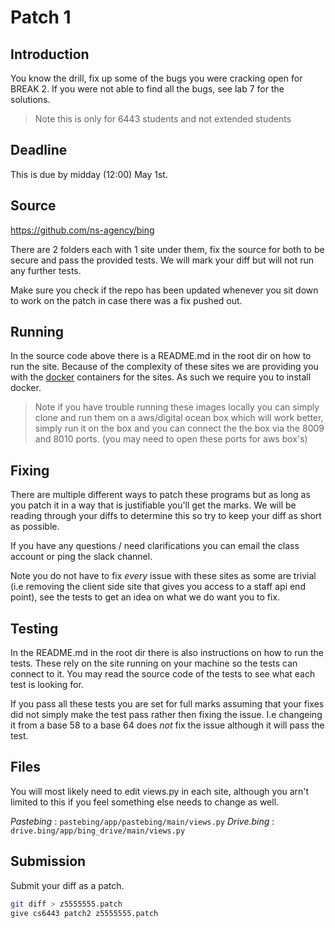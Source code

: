 # Patch 1

## Introduction

You know the drill, fix up some of the bugs you were cracking open for BREAK 2. If you were not able to find all the bugs, see lab 7 for the solutions.

> Note this is only for 6443 students and not extended students

## Deadline 

This is due by midday (12:00) May 1st. 

## Source

https://github.com/ns-agency/bing

There are 2 folders each with 1 site under them, fix the source for both to be secure and pass the provided tests. We will mark your diff but will not run any further tests.

Make sure you check if the repo has been updated whenever you sit down to work on the patch in case there was a fix pushed out.

## Running

In the source code above there is a README.md in the root dir on how to run the site. Because of the complexity of these sites we are providing you with the [docker]("https://www.docker.com/) containers for the sites. As such we require you to install docker. 

> Note if you have trouble running these images locally you can simply clone and run them on a aws/digital ocean box which will work better, simply run it on the box and you can connect the the box via the 8009 and 8010 ports. (you may need to open these ports for aws box's)

## Fixing

There are multiple different ways to patch these programs but as long as you patch it in a way that is justifiable you'll get the marks. We will be reading through your diffs to determine this so try to keep your diff as short as possible. 

If you have any questions / need clarifications you can email the class account or ping the slack channel.

Note you do not have to fix _every_ issue with these sites as some are trivial (i.e removing the client side site that gives you access to a staff api end point), see the tests to get an idea on what we do want you to fix.

## Testing

In the README.md in the root dir there is also instructions on how to run the tests. These rely on the site running on your machine so the tests can connect to it. You may read the source code of the tests to see what each test is looking for.

If you pass all these tests you are set for full marks assuming that your fixes did not simply make the test pass rather then fixing the issue. I.e changeing it from a base 58 to a base 64 does _not_ fix the issue although it will pass the test.

## Files

You will most likely need to edit views.py in each site, although you arn't limited to this if you feel something else needs to change as well.

*Pastebing* : `pastebing/app/pastebing/main/views.py`
*Drive.bing* : `drive.bing/app/bing_drive/main/views.py`

## Submission 

Submit your diff as a patch.

```bash
git diff > z5555555.patch
give cs6443 patch2 z5555555.patch
```